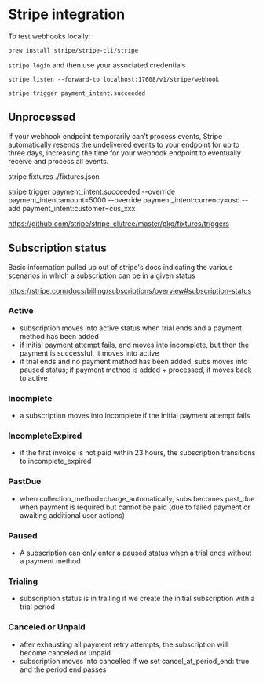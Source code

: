 # Stripe integration

To test webhooks locally:

`brew install stripe/stripe-cli/stripe`

`stripe login` and then use your associated credentials

`stripe listen --forward-to localhost:17608/v1/stripe/webhook`

`stripe trigger payment_intent.succeeded`

## Unprocessed

If your webhook endpoint temporarily can’t process events, Stripe automatically resends the undelivered events to your endpoint for up to three days, increasing the time for your webhook endpoint to eventually receive and process all events.

stripe fixtures ./fixtures.json

stripe trigger payment_intent.succeeded --override payment_intent:amount=5000 --override payment_intent:currency=usd --add payment_intent:customer=cus_xxx

https://github.com/stripe/stripe-cli/tree/master/pkg/fixtures/triggers

## Subscription status

Basic information pulled up out of stripe's docs indicating the various scenarios in which a subscription can be in a given status

https://stripe.com/docs/billing/subscriptions/overview#subscription-status

### Active

- subscription moves into active status when trial ends and a payment method has been added
- if initial payment attempt fails, and moves into incomplete, but then the payment is successful, it moves into active
- if trial ends and no payment method has been added, subs moves into paused status; if payment method is added + processed, it moves back to active

### Incomplete

- a subscription moves into incomplete if the initial payment attempt fails

### IncompleteExpired

- if the first invoice is not paid within 23 hours, the subscription transitions to incomplete_expired

### PastDue

- when collection_method=charge_automatically, subs becomes past_due when payment is required but cannot be paid (due to failed payment or awaiting additional user actions)

### Paused

- A subscription can only enter a paused status when a trial ends without a payment method

### Trialing

- subscription status is in trailing if we create the initial subscription with a trial period

### Canceled or Unpaid

- after exhausting all payment retry attempts, the subscription will become canceled or unpaid
- subscription moves into cancelled if we set cancel_at_period_end: true and the period end passes
